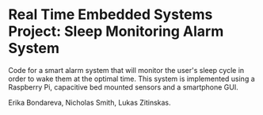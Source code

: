 # Real Time Embedded Systems Project: Sleep Monitoring Alarm System

Code for a smart alarm system that will monitor the user's sleep cycle in order to wake them at the optimal time. This system is implemented using a Raspberry Pi, capacitive bed mounted sensors and a smartphone GUI.

Erika Bondareva, Nicholas Smith, Lukas Zitinskas.
